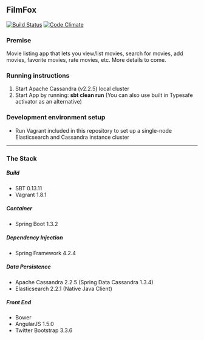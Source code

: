## FilmFox

[![Build Status](https://travis-ci.org/ddubson/film-fox.svg?branch=master)](https://travis-ci.org/ddubson/film-fox)
[![Code Climate](https://codeclimate.com/github/ddubson/film-fox/badges/gpa.svg)](https://codeclimate.com/github/ddubson/film-fox)

### Premise

Movie listing app that lets you view/list movies, search for movies, add movies, favorite movies, rate movies, etc. More details to come.

### Running instructions
1. Start Apache Cassandra (v2.2.5) local cluster
2. Start App by running: **sbt clean run** (You can also use built in Typesafe activator as an alternative)

### Development environment setup
- Run Vagrant included in this repository to set up a single-node Elasticsearch and Cassandra instance cluster

***
### The Stack
##### Build
* SBT 0.13.11
* Vagrant 1.8.1
##### Container
* Spring Boot 1.3.2
##### Dependency Injection
* Spring Framework 4.2.4
##### Data Persistence
* Apache Cassandra 2.2.5 (Spring Data Cassandra 1.3.4)
* Elasticsearch 2.2.1 (Native Java Client)
##### Front End
* Bower
* AngularJS 1.5.0
* Twitter Bootstrap 3.3.6